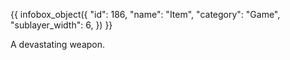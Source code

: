 {{ infobox_object({
	"id": 186,
	"name": "Item",
	"category": "Game",
	"sublayer_width": 6,
}) }}

A devastating weapon.